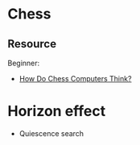 # Chess
## Resource
Beginner:
- [How Do Chess Computers Think?](https://www.youtube.com/watch?v=kdJnrrZeng0)



# Horizon effect
- Quiescence search